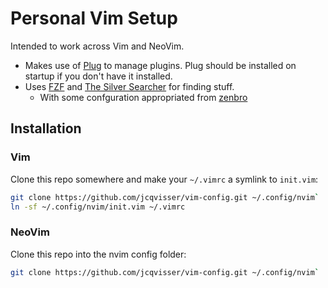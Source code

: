 # Personal Vim Setup

Intended to work across Vim and NeoVim.
- Makes use of [Plug](https://github.com/junegunn/vim-plug) to manage plugins. Plug should be installed on startup if you don't have it installed.
- Uses [FZF](https://github.com/junegunn/fzf) and [The Silver Searcher](https://github.com/ggreer/the_silver_searcher) for finding stuff.
  - With some confguration appropriated from [zenbro](https://github.com/zenbro/dotfiles/blob/master/.nvimrc)

## Installation
### Vim
Clone this repo somewhere and make your `~/.vimrc` a symlink to `init.vim`:
``` sh
git clone https://github.com/jcqvisser/vim-config.git ~/.config/nvim`
ln -sf ~/.config/nvim/init.vim ~/.vimrc
```

### NeoVim
Clone this repo into the nvim config folder:
``` sh
git clone https://github.com/jcqvisser/vim-config.git ~/.config/nvim`
```

